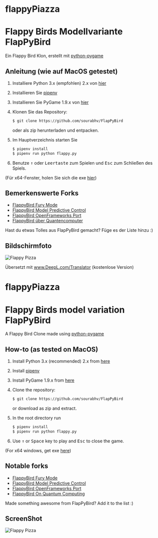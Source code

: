 # flappyPiazza
Flappy Birds Modellvariante
FlapPyBird
===============

Ein Flappy Bird Klon, erstellt mit [python-pygame][pygame]

Anleitung (wie auf MacOS getestet)
---------------------------

1. Installiere Python 3.x (empfohlen) 2.x von [hier](https://www.python.org/download/releases/)

1. Installieren Sie [pipenv]

1. Installieren Sie PyGame 1.9.x von [hier](http://www.pygame.org/download.shtml)

1. Klonen Sie das Repository:

   ```bash
   $ git clone https://github.com/sourabhv/FlapPyBird
   ```

   oder als zip herunterladen und entpacken.

1. Im Hauptverzeichnis starten Sie

   ```bash
   $ pipenv install
   $ pipenv run python flappy.py
   ```

1. Benutze <kbd>&uarr;</kbd> oder <kbd>Leertaste</kbd> zum Spielen und <kbd>Esc</kbd> zum Schließen des Spiels.

(Für x64-Fenster, holen Sie sich die exe [hier](http://www.lfd.uci.edu/~gohlke/pythonlibs/#pygame))

Bemerkenswerte Forks
-------------

- [FlappyBird Fury Mode](https://github.com/Cc618/FlapPyBird)
- [FlappyBird Model Predictive Control](https://github.com/philzook58/FlapPyBird-MPC)
- [FlappyBird OpenFrameworks Port](https://github.com/TheLogicMaster/ofFlappyBird)
- [FlappyBird über Quantencomputer](https://github.com/WingCode/QuFlapPyBird)

Hast du etwas Tolles aus FlapPyBird gemacht? Füge es der Liste hinzu :)


Bildschirmfoto
----------

![Flappy Pizza](screenshot1.png)

[pygame]: http://www.pygame.org
[pipenv]: https://pipenv.readthedocs.io/en/latest/

Übersetzt mit www.DeepL.com/Translator (kostenlose Version)
# flappyPiazza
Flappy Birds model variation
FlapPyBird
===============

A Flappy Bird Clone made using [python-pygame][pygame]

How-to (as tested on MacOS)
---------------------------

1. Install Python 3.x (recommended) 2.x from [here](https://www.python.org/download/releases/)

1. Install [pipenv]

1. Install PyGame 1.9.x from [here](http://www.pygame.org/download.shtml)

1. Clone the repository:

   ```bash
   $ git clone https://github.com/sourabhv/FlapPyBird
   ```

   or download as zip and extract.

1. In the root directory run

   ```bash
   $ pipenv install
   $ pipenv run python flappy.py
   ```

1. Use <kbd>&uarr;</kbd> or <kbd>Space</kbd> key to play and <kbd>Esc</kbd> to close the game.

(For x64 windows, get exe [here](http://www.lfd.uci.edu/~gohlke/pythonlibs/#pygame))

Notable forks
-------------

- [FlappyBird Fury Mode](https://github.com/Cc618/FlapPyBird)
- [FlappyBird Model Predictive Control](https://github.com/philzook58/FlapPyBird-MPC)
- [FlappyBird OpenFrameworks Port](https://github.com/TheLogicMaster/ofFlappyBird)
- [FlappyBird On Quantum Computing](https://github.com/WingCode/QuFlapPyBird)

Made something awesome from FlapPyBird? Add it to the list :)


ScreenShot
----------

![Flappy Pizza](screenshot1.png)

[pygame]: http://www.pygame.org
[pipenv]: https://pipenv.readthedocs.io/en/latest/
